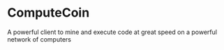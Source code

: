 # ComputeCoin
A powerful client to mine and execute code at great speed on a powerful network of computers
